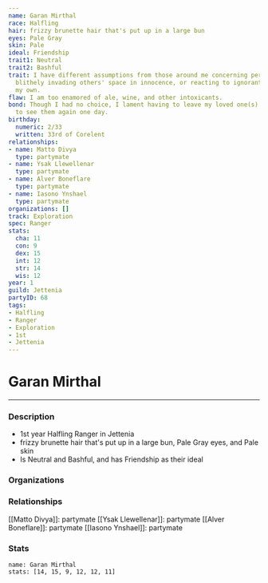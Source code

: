 ```yaml
---
name: Garan Mirthal
race: Halfling
hair: frizzy brunette hair that's put up in a large bun
eyes: Pale Gray
skin: Pale
ideal: Friendship
trait1: Neutral
trait2: Bashful
trait: I have different assumptions from those around me concerning personal space,
  blithely invading others' space in innocence, or reacting to ignorant invasion of
  my own.
flaw: I am too enamored of ale, wine, and other intoxicants.
bond: Though I had no choice, I lament having to leave my loved one(s) behind. I hope
  to see them again one day.
birthday:
  numeric: 2/33
  written: 33rd of Corelent
relationships:
- name: Matto Divya
  type: partymate
- name: Ysak Llewellenar
  type: partymate
- name: Alver Boneflare
  type: partymate
- name: Iasono Ynshael
  type: partymate
organizations: []
track: Exploration
spec: Ranger
stats:
  cha: 11
  con: 9
  dex: 15
  int: 12
  str: 14
  wis: 12
year: 1
guild: Jettenia
partyID: 68
tags:
- Halfling
- Ranger
- Exploration
- 1st
- Jettenia
---
```

# Garan Mirthal
---
### Description
- 1st year Halfling Ranger in Jettenia
- frizzy brunette hair that's put up in a large bun, Pale Gray eyes, and Pale skin
- Is Neutral and Bashful, and has Friendship as their ideal

### Organizations
### Relationships
[[Matto Divya]]: partymate
[[Ysak Llewellenar]]: partymate
[[Alver Boneflare]]: partymate
[[Iasono Ynshael]]: partymate
### Stats
```statblock
name: Garan Mirthal
stats: [14, 15, 9, 12, 12, 11]
```